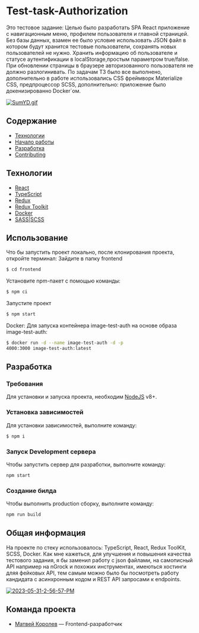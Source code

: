 # Test-task-Authorization
Это тестовое задание: Целью было разработать SPA React приложение с навигационным меню, профилем пользователя и главной страницей. Без базы данных, взамен ее было условие использовать JSON файл в котором будут хранится тестовые пользователи, сохранять новых пользователей не нужно. Хранить информацию об пользователе и статусе аутентификации в localStorage,простым параметром true/false. При обновлении страницы в браузере
авторизованного пользователя не должно разлогинивать. По задачам ТЗ было все выполнено, дополнительно в работе использовались CSS фреймворк Materialize CSS, предпроцессор SCSS, дополнительно: приложение было докенизированно Docker`ом.  

<a center href="https://gifyu.com/image/SumYD"><img src="https://s12.gifyu.com/images/SumYD.gif" alt="SumYD.gif" border="0" /></a>

## Содержание
- [Технологии](#технологии)
- [Начало работы](#Использование)
- [Разработка](#Разработка)
- [Contributing](#Команда-проекта)


## Технологии
- [React](https://react.dev/)
- [TypeScript](https://www.typescriptlang.org/)
- [Redux](https://redux.js.org/)
- [Redux Toolkit](https://redux-toolkit.js.org/)
- [Docker](https://www.docker.com/)
- [SASS|SCSS](https://sass-scss.ru/)


## Использование
Что бы запустить проект локально, после клонирования проекта, откройте терминал:
Зайдите в папку frontend
```sh
$ cd frontend
```

Установите npm-пакет с помощью команды:
```sh
$ npm ci 
```

Запустите проект 
```sh
$ npm start
```

Docker: 
Для запуска контейнера image-test-auth на основе 
образа image-test-auth:

```sh
$ docker run -d --name image-test-auth -d -p 
4000:3000 image-test-auth:latest
```

## Разработка

### Требования
Для установки и запуска проекта, необходим [NodeJS](https://nodejs.org/) v8+.

### Установка зависимостей
Для установки зависимостей, выполните команду:
```sh
$ npm i
```

### Запуск Development сервера
Чтобы запустить сервер для разработки, выполните команду:
```sh
npm start
```

### Создание билда
Чтобы выполнить production сборку, выполните команду: 
```sh
npm run build
```

## Общая информация
На проекте по стеку использовалось: TypeScript, React, Redux ToolKit, SCSS, Docker. Как мне кажеться, для улучшения и повышения качества тестового задания, я бы заменил работу с json файлами, на самописный API например на nGrock и похожих инструментах, имеються хостинги дляя фейковых API, тем самым можно было бы посмотреть работу кандидата с асинхронным кодом и REST API запросами к endpoints. 

<a href="https://ibb.co/gdSq6V2"><img src="https://i.ibb.co/W0k8sth/2023-05-31-2-56-57-PM.png" alt="2023-05-31-2-56-57-PM" border="0"></a>


## Команда проекта
- [Матвей Королев](https://t.me/lorrik2) — Frontend-разработчик
